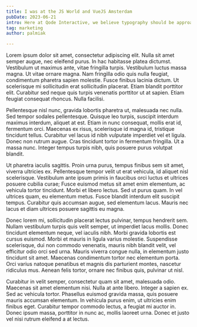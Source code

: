 ```yaml
---
title: I was at the JS World and VueJS Amsterdam
pubDate: 2023-06-21
intro: Here at Qode Interactive, we believe typography should be approached with equal focus and care as any other design element. It’s not just that the fonts “carry” the text, they also imbue the design with particular psychological values and convey specific
tag: marketing
author: palmiak

---
```

Lorem ipsum dolor sit amet, consectetur adipiscing elit. Nulla sit amet semper augue, nec eleifend purus. In hac habitasse platea dictumst. Vestibulum ut maximus ante, vitae fringilla turpis. Vestibulum luctus massa magna. Ut vitae ornare magna. Nam fringilla odio quis nulla feugiat, condimentum pharetra sapien molestie. Fusce finibus lacinia dictum. Ut scelerisque mi sollicitudin erat sollicitudin placerat. Etiam blandit porttitor elit. Curabitur sed neque quis turpis venenatis porttitor ut at sapien. Etiam feugiat consequat rhoncus. Nulla facilisi.

Pellentesque nisl nunc, gravida lobortis pharetra ut, malesuada nec nulla. Sed tempor sodales pellentesque. Quisque leo turpis, suscipit interdum maximus interdum, aliquet at est. Etiam in nunc consequat, mollis erat id, fermentum orci. Maecenas ex risus, scelerisque id magna id, tristique tincidunt tellus. Curabitur vel lacus id nibh vulputate imperdiet vel et ligula. Donec non rutrum augue. Cras tincidunt tortor in fermentum fringilla. Ut a massa nunc. Integer tempus turpis nibh, quis posuere purus volutpat blandit.

Ut pharetra iaculis sagittis. Proin urna purus, tempus finibus sem sit amet, viverra ultricies ex. Pellentesque tempor velit ut erat vehicula, id aliquet nisl scelerisque. Vestibulum ante ipsum primis in faucibus orci luctus et ultrices posuere cubilia curae; Fusce euismod metus sit amet enim elementum, ac vehicula tortor tincidunt. Morbi et libero lectus. Sed ut purus quam. In vel ultrices quam, eu elementum metus. Fusce blandit interdum elit suscipit tempus. Curabitur quis accumsan augue, sed elementum lacus. Mauris nec lacus et diam ultrices posuere sagittis eu magna.

Donec lorem mi, sollicitudin placerat lectus pulvinar, tempus hendrerit sem. Nullam vestibulum turpis quis velit semper, ut imperdiet lacus mollis. Donec tincidunt elementum neque, vel iaculis nibh. Morbi gravida lobortis est cursus euismod. Morbi et mauris in ligula varius molestie. Suspendisse scelerisque, dui non commodo venenatis, mauris nibh blandit velit, vel efficitur odio orci sed urna. Mauris viverra congue nulla, in elementum justo tincidunt sit amet. Maecenas condimentum tortor nec elementum porta. Orci varius natoque penatibus et magnis dis parturient montes, nascetur ridiculus mus. Aenean felis tortor, ornare nec finibus quis, pulvinar ut nisl.

Curabitur in velit semper, consectetur quam sit amet, malesuada odio. Maecenas sit amet elementum nisi. Nulla at ante libero. Integer a sapien ex. Sed ac vehicula tortor. Phasellus euismod gravida massa, quis posuere mauris accumsan elementum. In vehicula purus enim, ut ultricies enim finibus eget. Curabitur tempor commodo lectus, a feugiat mi auctor in. Donec ipsum massa, porttitor in nunc ac, mollis laoreet urna. Donec et justo vel nisi rutrum eleifend a at lectus.